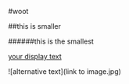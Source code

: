 #woot

##this is smaller

######this is the smallest

[your display text](http://www.google.com)

![alternative text](link to image.jpg)
